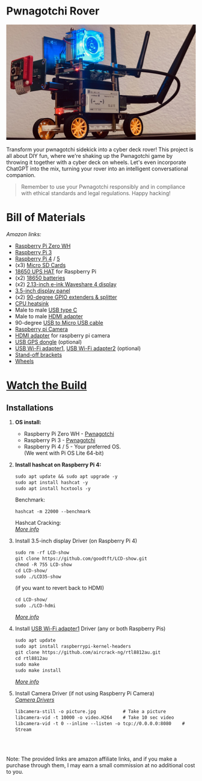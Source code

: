 # Pwnagotchi Rover
<img src="images/pwnagotchiRover1.jpg" alt="tinySetup1" width="600">

Transform your pwnagotchi sidekick into a cyber deck rover! This project is all about DIY fun, where we're shaking up the Pwnagotchi game by throwing it together with a cyber deck on wheels. Let's even incorporate ChatGPT into the mix, turning your rover into an intelligent conversational companion.

> Remember to use your Pwnagotchi responsibly and in compliance with ethical standards and legal regulations. Happy hacking!
# Bill of Materials
_Amazon links:_

* [Raspberry Pi Zero WH](https://amzn.to/3OFOclE)<br />
* [Raspberry Pi 3](https://amzn.to/3w8aENS)<br />
* [Raspberry Pi 4](https://amzn.to/3SVmTpX) / [5](https://amzn.to/3PGuwie) <br />
* (x3) [Micro SD Cards](https://amzn.to/4erXgWD)<br />
* [18650 UPS HAT](https://amzn.to/3SGiTsf) for Raspberry Pi<br />
* (x2) [18650 batteries](https://amzn.to/49cHxru)<br />
* (x2) [2.13-inch e-ink Waveshare 4 display](https://amzn.to/3HTGT6h)<br />
* [3.5-inch display panel](https://amzn.to/3HTGsJb)<br />
* (x2) [90-degree GPIO extenders & splitter](https://amzn.to/3HY29I4)<br />
* [CPU heatsink](https://amzn.to/3OGf84X)<br />
* Male to male [USB type C](https://amzn.to/49d8LxY)<br />
* Male to male [HDMI adapter](https://amzn.to/3w3WgGr)<br />
* 90-degree [USB to Micro USB cable](https://amzn.to/497Q5Qi)<br />
* [Raspberry pi Camera](https://amzn.to/3SZYWhy)<br />
* [HDMI adapter](https://amzn.to/48hhJcv) for raspberry pi camera<br />
* [USB GPS dongle](https://amzn.to/49f3je8) (optional)<br />
* [USB Wi-Fi adapter1](https://amzn.to/3wbFS6J), [USB Wi-Fi adapter2](https://amzn.to/3SuMKDS) (optional)<br />
* [Stand-off brackets](https://amzn.to/3uoEe1k)<br />
* [Wheels](https://amzn.to/49dWMAl)<br />

# **[Watch the Build](https://www.reddit.com/user/froggyCaller/comments/1cqrfid/pwnagotchi_cyber_deck/)**

## **Installations**

1. **OS install:**
   - Raspberry Pi Zero WH - [Pwnagotchi](https://pwnagotchi.ai/installation/) <br />
   - Raspberry Pi 3 - [Pwnagotchi](https://pwnagotchi.ai/installation/) <br />
   - Raspberry Pi 4 / 5 - Your preferred OS. <br />
     (We went with Pi OS Lite 64-bit)

2. **Install hashcat on Raspberry Pi 4:**
   ```
   sudo apt update && sudo apt upgrade -y
   sudo apt install hashcat -y
   sudo apt install hcxtools -y
   ```
   Benchmark:
   ```
   hashcat -m 22000 --benchmark
   ```
    Hashcat Cracking:<br />
    _[More info](https://dev.to/yegct/hashcat-cracking-pwnagotchi-pcap-files-4fh2)_

3. Install 3.5-inch display Driver (on Raspberry Pi 4) 
    ```
    sudo rm -rf LCD-show
    git clone https://github.com/goodtft/LCD-show.git
    chmod -R 755 LCD-show
    cd LCD-show/
    sudo ./LCD35-show
    ```

    (if you want to revert back to HDMI)
    ```
    cd LCD-show/
    sudo ./LCD-hdmi
    ```
    _[More info](https://github.com/lcdwiki/LCD-show-retropie)_

4. Install [USB Wi-Fi adapter1](https://amzn.to/49ng59U) Driver (any or both Raspberry Pis)
   ```
   sudo apt update
   sudo apt install raspberrypi-kernel-headers
   git clone https://github.com/aircrack-ng/rtl8812au.git
   cd rtl8812au
   sudo make
   sudo make install
   ```
   _[More info](https://docs.alfa.com.tw/Support/Linux/RTL8811AU/)_

5. Install Camera Driver (if not using Raspberry Pi Camera)<br />
   _[Camera Drivers](https://docs.arducam.com/Raspberry-Pi-Camera/Native-camera/Quick-Start-Guide/)_
   ```
   libcamera-still -o picture.jpg          # Take a picture
   libcamera-vid -t 10000 -o video.H264    # Take 10 sec video
   libcamera-vid -t 0 --inline --listen -o tcp://0.0.0.0:8080    # Stream
   ```
   
    <br />
<br />
Note: The provided links are amazon affiliate links, and if you make a purchase through them, I may earn a small commission at no additional cost to you.<br />

